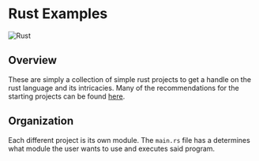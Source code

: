 # Rust Examples
![Rust](https://github.com/GeistInDerSH/Rust-Examples/workflows/Rust/badge.svg?branch=master)
## Overview
These are simply a collection of simple rust projects to get a handle on the rust language and its intricacies.
Many of the recommendations for the starting projects can be found [here](https://github.com/jorgegonzalez/beginner-projects).

## Organization
Each different project is its own module. The `main.rs` file has a determines what module the user wants to use and executes said program.

